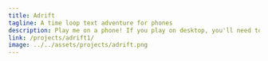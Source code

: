 ```yaml
---
title: Adrift
tagline: A time loop text adventure for phones
description: Play me on a phone! If you play on desktop, you'll need to scroll the mouse to use most controls. I keep coming back to this idea, and it's fun to write for, but I don't know how to add enough puzzles to make it a game.
link: /projects/adrift1/
image: ../../assets/projects/adrift.png
---
```

